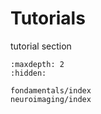 # Tutorials

tutorial section


```{toctree}
:maxdepth: 2
:hidden:

fondamentals/index
neuroimaging/index

```
